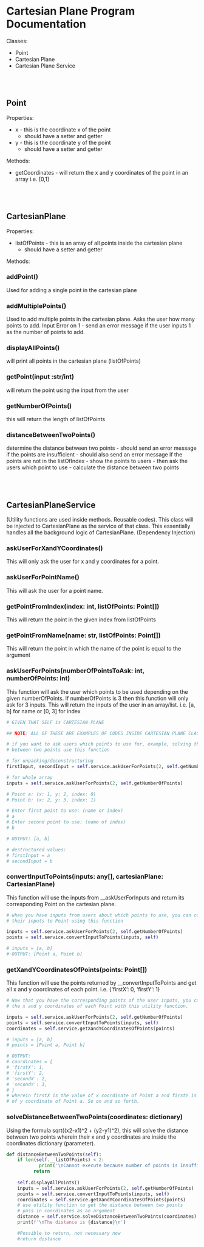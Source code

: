 # Cartesian Plane Program Documentation

Classes:

- Point
- Cartesian Plane
- Cartesian Plane Service

<br>
<br>

## Point

Properties:

- x - this is the coordinate x of the point
    - should have a setter and getter
- y - this is the coordinate y of the point
    - should have a setter and getter

Methods: 

- getCoordinates - will return the x and y coordinates of the point in an array i.e. [0,1]

<br>
<br>

## **CartesianPlane**

Properties:

- listOfPoints - this is an array of all points inside the cartesian plane
    - should have a setter and getter

Methods: 

### addPoint()
Used for adding a single point in the cartesian plane

### addMultiplePoints()
Used to add multiple points in the cartesian plane. Asks the user how many points to add. Input Error on 1 - send an error message if the user inputs 1 as the number of points to add.

### displayAllPoints()
will print all points in the cartesian plane (listOfPoints)

### getPoint(input :str/int)
will return the point using the input from the user

### getNumberOfPoints()
this will return the length of listOfPoints

### distanceBetweenTwoPoints()
determine the distance between two points
    - should send an error message if the points are insufficient
    - should also send an error message if the points are not in the listOfIndex
    - show the points to users
    - then ask the users which point to use
    - calculate the distance between two points
    
<br>
<br>

## CartesianPlaneService
(Utility functions are used inside methods. Reusable codes). This class will be injected to CartesianPlane as the service of that class. 
This essentially handles all the background logic of CartesianPlane. (Dependency Injection)

### askUserForXandYCoordinates()
This will only ask the user for x and y coordinates for a point.

### askUserForPointName()
This will ask the user for a point name.


### getPointFromIndex(index: int, listOfPoints: Point[])
This will return the point in the given index from listOfPoints


### getPointFromName(name: str, listOfPoints: Point[])
This will return the point in which the name of the point is equal to the argument


### askUserForPoints(numberOfPointsToAsk: int, numberOfPoints: int)
This function will ask the user which points to be used depending on the given numberOfPoints. If numberOfPoints is 3 then this function will only ask for 3 inputs. This will return the inputs of the user in an array/list. i.e. [a, b] for name or [0, 3] for index

```python
# GIVEN THAT SELF is CARTESIAN PLANE

## NOTE: ALL OF THESE ARE EXAMPLES OF CODES INSIDE CARTESIAN PLANE CLASS METHODS ##

# if you want to ask users which points to use for, example, solving the distance
# between two points use this function

# for unpacking/deconstructuring
firstInput, secondInput = self.service.askUserForPoints(2, self.getNumberOfPoints)

# for whole array
inputs = self.service.askUserForPoints(2, self.getNumberOfPoints)

# Point a: (x: 1, y: 2, index: 0)
# Point b: (x: 2, y: 3, index: 1)

# Enter first point to use: (name or index)
# a
# Enter second point to use: (name of index)
# b

# OUTPUT: [a, b]

# destructured values:
# firstInput = a
# secondInput = b
```


### convertInputToPoints(inputs: any[], cartesianPlane: CartesianPlane)
This function will use the inputs from __askUserForInputs and return its corresponding Point on the cartesian plane.

```python
# when you have inputs from users about which points to use, you can convert
# their inputs to Point using this function

inputs = self.service.askUserForPoints(2, self.getNumberOfPoints)
points = self.service.convertInputToPoints(inputs, self)

# inputs = [a, b]
# OUTPUT: [Point a, Point b]
```


### getXandYCoordinatesOfPoints(points: Point[])
This function will use the points returned by __convertInputToPoints and get all x and y coordinates of each point. i.e. {’firstX’: 0, ‘firstY’: 1}

```python
# Now that you have the corresponding points of the user inputs, you can get 
# the x and y coordinates of each Point with this utility function.

inputs = self.service.askUserForPoints(2, self.getNumberOfPoints)
points = self.service.convertInputToPoints(inputs, self)
coordinates = self.service.getXandYCoordinatesOfPoints(points)

# inputs = [a, b]
# points = [Point a, Point b]

# OUTPUT:
# coordinates = {
# 'firstX': 1,
# 'firstY': 2,
# 'secondX': 2,
# 'secondY': 3,
# }
# wherein firstX is the value of x coordinate of Point a and firstY is the value
# of y coordinate of Point a. So on and so forth.
```


### solveDistanceBetweenTwoPoints(coordinates: dictionary)
Using the formula sqrt((x2-x1)^2 + (y2-y1)^2), this will solve the distance between two points wherein their x and y coordinates are inside the coordinates dictionary (parameter).

```python
def distanceBetweenTwoPoints(self):
	if len(self.__listOfPoints) < 2:
			print('\nCannot execute because number of points is Insufficient\n')
		  return
	
	self.displayAllPoints()
	inputs = self.service.askUserForPoints(2, self.getNumberOfPoints)
	points = self.service.convertInputToPoints(inputs, self)
	coordinates = self.service.getXandYCoordinatesOfPoints(points)
	# use utility function to get the distance between two points 
	# pass in coordinates as an argument
	distance = self.service.solveDistanceBetweenTwoPoints(coordinates)
	print(f'\nThe distance is {distance}\n')

	#Possible to return, not necessary now
	#return distance
```
